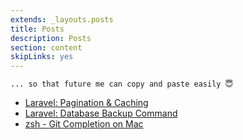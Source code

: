 ```yaml
---
extends: _layouts.posts
title: Posts
description: Posts
section: content
skipLinks: yes
---
```



`... so that future me can copy and paste easily 😇`

- [Laravel: Pagination & Caching](/posts/laravel-pagination-caching)
- [Laravel: Database Backup Command](/posts/laravel-database-backup-command)
- [zsh - Git Completion on Mac](/posts/zsh-git-completion-on-mac)
